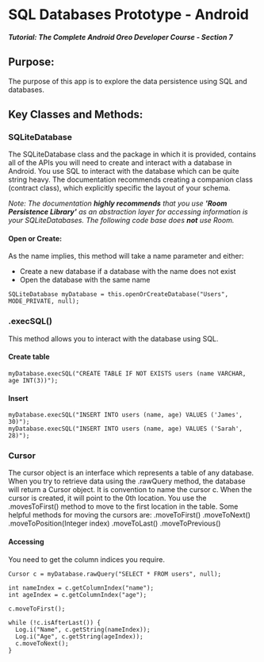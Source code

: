 # SQL Databases Prototype - Android
##### Tutorial: The Complete Android Oreo Developer Course - Section 7

## Purpose: 
The purpose of this app is to explore the data persistence using SQL and databases.


## Key Classes and Methods:
### SQLiteDatabase
The SQLiteDatabase class and the package in which it is provided, contains all of the APIs you will need to create and interact with a database in Android. You use SQL to interact with the database which can be quite string heavy. The documentation recommends creating a companion class (contract class), which explicitly specific the layout of your schema. 

<em>Note: The documentation <strong>highly recommends</strong> that you use <strong>'Room Persistence Library'</strong> as an abstraction layer for accessing information is your SQLiteDatabases. The following code base does <strong>not</strong> use Room.</em>

#### Open or Create:
As the name implies, this method will take a name parameter and either:
- Create a new database if a database with the name does not exist
- Open the database with the same name
```
SQLiteDatabase myDatabase = this.openOrCreateDatabase("Users", MODE_PRIVATE, null);
```

### .execSQL()
This method allows you to interact with the database using SQL. 

#### Create table
```
myDatabase.execSQL("CREATE TABLE IF NOT EXISTS users (name VARCHAR, age INT(3))");
```

#### Insert
```
myDatabase.execSQL("INSERT INTO users (name, age) VALUES ('James', 30)");
myDatabase.execSQL("INSERT INTO users (name, age) VALUES ('Sarah', 28)");
```

### Cursor
The cursor object is an interface which represents a table of any database. When you try to retrieve data using the .rawQuery method, the database will return a Cursor object. It is convention to name the cursor c. When the cursor is created, it will point to the 0th location. You use the .movesToFirst() method to move to the first location in the table. Some helpful methods for moving the cursors are:
.moveToFirst()
.moveToNext()
.moveToPosition(Integer index)
.moveToLast()
.moveToPrevious()

#### Accessing
You need to get the column indices you require. 
```
Cursor c = myDatabase.rawQuery("SELECT * FROM users", null);

int nameIndex = c.getColumnIndex("name");
int ageIndex = c.getColumnIndex("age");

c.moveToFirst();

while (!c.isAfterLast()) {
  Log.i("Name", c.getString(nameIndex));
  Log.i("Age", c.getString(ageIndex));
  c.moveToNext();
}
```

